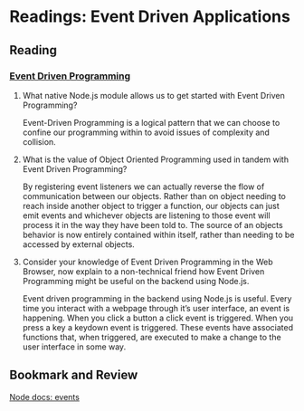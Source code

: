 # Readings: Event Driven Applications

## Reading

### [Event Driven Programming](https://www.digitalocean.com/community/tutorials/nodejs-event-driven-programming)

1. What native Node.js module allows us to get started with Event Driven Programming?

   Event-Driven Programming is a logical pattern that we can choose to confine our programming within to avoid issues of complexity and collision.

2. What is the value of Object Oriented Programming used in tandem with Event Driven Programming?

   By registering event listeners we can actually reverse the flow of communication between our objects. Rather than on object needing to reach inside another object to trigger a function, our objects can just emit events and whichever objects are listening to those event will process it in the way they have been told to. The source of an objects behavior is now entirely contained within itself, rather than needing to be accessed by external objects.

3. Consider your knowledge of Event Driven Programming in the Web Browser, now explain to a non-technical friend how Event Driven Programming might be useful on the backend using Node.js.

   Event driven programming in the backend using Node.js is useful. Every time you interact with a webpage through it’s user interface, an event is happening. When you click a button a click event is triggered. When you press a key a keydown event is triggered. These events have associated functions that, when triggered, are executed to make a change to the user interface in some way.

## Bookmark and Review

[Node docs: events](https://nodejs.org/api/events.html)
